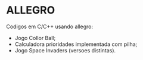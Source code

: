 # ALLEGRO

Codigos em C/C++ usando allegro:

- Jogo Collor Ball;
- Calculadora prioridades implementada com pilha;
- Jogo Space Invaders (versoes distintas).
